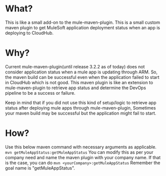 What?
====================
This is like a small add-on to the mule-maven-plugin. This is a small custom maven plugin to get MuleSoft application deployment status when an app is deploying to CloudHub.

Why?
====================
Current mule-maven-plugin(until release 3.2.2 as of today) does not consider application status when a mule app is updating through ARM. So, the maven build can be successful even when the application failed to start in CloudHub which is not good. This maven plugin is like an extension to mule-maven-plugin to retrieve app status and determine the DevOps pipeline to be a success or failure.

Keep in mind that if you did not use this kind of setup/logic to retrieve app status after deploying mule apps through mule-maven-plugin, Sometimes your maven build may be successful but the application might fail to start.

How?
====================
Use this below maven command with necessary arguments as applicable.
```mvn getMuleAppStatus:getMuleAppStatus```
You can modify this as per your company need and name the maven plugin with your company name. If that is the case, you can do
```mvn <yourCompany>:getMuleAppStatus```
Remember the goal name is "getMuleAppStatus".